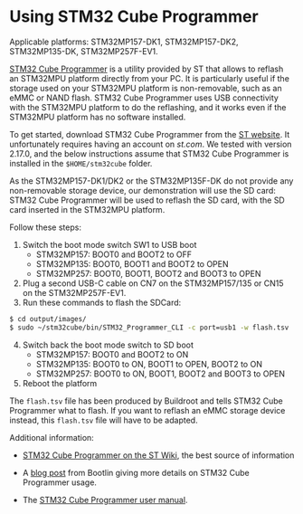 # Using STM32 Cube Programmer

Applicable platforms: STM32MP157-DK1, STM32MP157-DK2, STM32MP135-DK, STM32MP257F-EV1.

[STM32 Cube
Programmer](https://www.st.com/en/development-tools/stm32cubeprog.html)
is a utility provided by ST that allows to reflash an STM32MPU
platform directly from your PC. It is particularly useful if the
storage used on your STM32MPU platform is non-removable, such as an
eMMC or NAND flash. STM32 Cube Programmer uses USB connectivity with
the STM32MPU platform to do the reflashing, and it works even if the
STM32MPU platform has no software installed.

To get started, download STM32 Cube Programmer from the [ST
website](https://www.st.com/en/development-tools/stm32cubeprog.html). It
unfortunately requires having an account on *st.com*. We tested with
version 2.17.0, and the below instructions assume that STM32 Cube
Programmer is installed in the `$HOME/stm32cube` folder.

As the STM32MP157-DK1/DK2 or the STM32MP135F-DK do not provide any
non-removable storage device, our demonstration will use the SD card:
STM32 Cube Programmer will be used to reflash the SD card, with the SD
card inserted in the STM32MPU platform.

Follow these steps:

1. Switch the boot mode switch SW1 to USB boot
   - STM32MP157: BOOT0 and BOOT2 to OFF
   - STM32MP135: BOOT0, BOOT1 and BOOT2 to OPEN
   - STM32MP257: BOOT0, BOOT1, BOOT2 and BOOT3 to OPEN
2. Plug a second USB-C cable on CN7 on the STM32MP157/135 or CN15 on the
   STM32MP257F-EV1.
3. Run these commands to flash the SDCard:
```bash
$ cd output/images/
$ sudo ~/stm32cube/bin/STM32_Programmer_CLI -c port=usb1 -w flash.tsv
```
4. Switch back the boot mode switch to SD boot
   - STM32MP157: BOOT0 and BOOT2 to ON
   - STM32MP135: BOOT0 to ON, BOOT1 to OPEN, BOOT2 to ON
   - STM32MP257: BOOT0 to ON, BOOT1, BOOT2 and BOOT3 to OPEN
5. Reboot the platform

The `flash.tsv` file has been produced by Buildroot and tells STM32
Cube Programmer what to flash. If you want to reflash an eMMC storage
device instead, this `flash.tsv` file will have to be adapted.

Additional information:

* [STM32 Cube Programmer on the ST
  Wiki](https://wiki.st.com/stm32mpu/wiki/STM32CubeProgrammer), the
  best source of information

* A [blog
  post](https://bootlin.com/blog/building-a-linux-system-for-the-stm32mp1-implementing-factory-flashing/
  "Factory flashing a STM32") from Bootlin giving more details on
  STM32 Cube Programmer usage.

* The [STM32 Cube Programmer user
  manual](https://www.st.com/resource/en/user_manual/dm00403500-stm32cubeprogrammer-software-description-stmicroelectronics.pdf
  "STM32CubeProgrammer User Manual").
